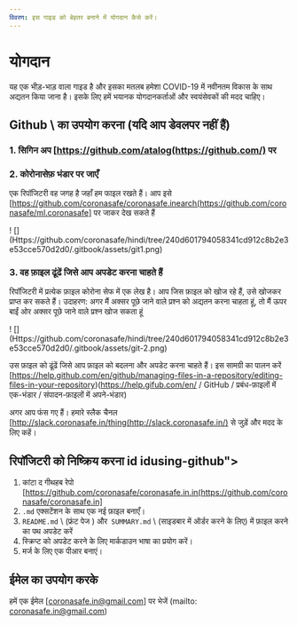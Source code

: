 ```yaml
---
विवरण: इस गाइड को बेहतर बनाने में योगदान कैसे करें।
---
```


# योगदान

यह एक भीड़-भाड़ वाला गाइड है और इसका मतलब हमेशा COVID-19 में नवीनतम विकास के साथ अद्यतन किया जाना है। इसके लिए हमें भयानक योगदानकर्ताओं और स्वयंसेवकों की मदद चाहिए।

## Github \ का उपयोग करना (यदि आप डेवलपर नहीं हैं) <a id="use-github"> </a>

### 1. सिगिन अप [https://github.com/atalog(https://github.com/) पर

### 2. कोरोनासेफ़ भंडार पर जाएँ

एक रिपॉजिटरी वह जगह है जहाँ हम फाइल रखते हैं।
आप इसे [https://github.com/coronasafe/coronasafe.inearch(https://github.com/coronasafe/ml.coronasafe] पर जाकर देख सकते हैं

! [] (Https://github.com/coronasafe/hindi/tree/240d601794058341cd912c8b2e3e53cce570d2d0/.gitbook/assets/git1.png)

### 3. वह फ़ाइल ढूंढें जिसे आप अपडेट करना चाहते हैं

रिपॉजिटरी में प्रत्येक फ़ाइल कोरोना सेफ में एक लेख है। आप जिस फ़ाइल को खोज रहे हैं, उसे खोजकर प्राप्त कर सकते हैं। उदाहरण: अगर मैं अक्सर पूछे जाने वाले प्रश्न को अद्यतन करना चाहता हूं, तो मैं ऊपर बाईं ओर अक्सर पूछे जाने वाले प्रश्न खोज सकता हूं

! [] (Https://github.com/coronasafe/hindi/tree/240d601794058341cd912c8b2e3e53cce570d2d0/.gitbook/assets/git-2.png)

उस फ़ाइल को ढूंढें जिसे आप फ़ाइल को बदलना और अपडेट करना चाहते हैं। इस सामग्री का पालन करें [https://help.github.com/en/github/managing-files-in-a-repository/editing-files-in-your-repository)(https://help.gifub.com/en/ / GitHub / प्रबंध-फ़ाइलों में एक-भंडार / संपादन-फ़ाइलों में अपने-भंडार)

अगर आप फंस गए हैं। हमारे स्लैक चैनल [http://slack.coronasafe.in/thing(http://slack.coronasafe.in/) से जुड़ें और मदद के लिए कहें।

## रिपॉजिटरी को निष्क्रिय करना id idusing-github"> </a>

1. कांटा द गीथहब रेपो [https://github.com/coronasafe/coronasafe.in.in(https://github.com/coronasafe/coronasafe.in]
2. `.md` एक्सटेंशन के साथ एक नई फ़ाइल बनाएँ।
3. `README.md` \ (फ्रंट पेज \) और` SUMMARY.md` \ (साइडबार में ऑर्डर करने के लिए) में फ़ाइल करने का पथ अपडेट करें
4. स्क्रिप्ट को अपडेट करने के लिए मार्कडाउन भाषा का प्रयोग करें।
5. मर्ज के लिए एक पीआर बनाएं।

## ईमेल का उपयोग करके <a id="use-email"> </a>

हमें एक ईमेल [coronasafe.in@gmail.com] पर भेजें (mailto: coronasafe.in@gmail.com)
